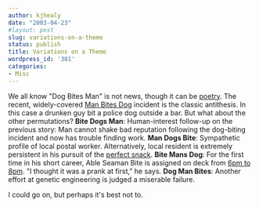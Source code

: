 ```yaml
---
author: kjhealy
date: "2003-04-23"
#layout: post
slug: variations-on-a-theme
status: publish
title: Variations on a Theme
wordpress_id: '381'
categories:
- Misc
---
```


We all know "Dog Bites Man" is not news, though it can be [poetry](http://www.kieranhealy.org/blog/archives/000311.html). The recent, widely-covered [Man Bites Dog](http://www.ananova.com/news/story/sm_773065.html "Ananova - 'Man bites police dog'") incident is the classic antithesis. In this case a drunken guy bit a police dog outside a bar. But what about the other permutations? **Bite Dogs Man**: Human-interest follow-up on the previous story: Man cannot shake bad reputation following the dog-biting incident and now has trouble finding work. **Man Dogs Bite**: Sympathetic profile of local postal worker. Alternatively, local resident is extremely persistent in his pursuit of the [perfect snack](http://www.kieranhealy.org/blog/archives/000311.html). **Bite Mans Dog**: For the first time in his short career, Able Seaman Bite is assigned on deck from [6pm to 8pm](http://www.sailnet.com/collections/articles/index.cfm?articleid=woodto0124). "I thought it was a prank at first," he says. **Dog Man Bites**: Another effort at genetic engineering is judged a miserable failure.

I could go on, but perhaps it's best not to.
